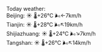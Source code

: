 Today weather:  
Beijing: ☀️   🌡️+26°C 🌬️←7km/h  
Tianjin: ☀️   🌡️+28°C 🌬️↖19km/h  
Shijiazhuang: ☀️   🌡️+24°C 🌬️↘7km/h  
Tangshan: ☀️   🌡️+26°C 🌬️↖14km/h  
